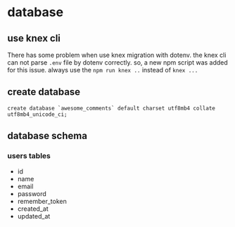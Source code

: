 # database

## use knex cli
There has some problem when use knex migration with dotenv. the knex cli can not parse `.env` file by dotenv correctly. so, a new npm script was added for this issue. always use the `npm run knex ..` instead of `knex ...`

## create database
```mysql
create database `awesome_comments` default charset utf8mb4 collate utf8mb4_unicode_ci;
```

## database schema

### users tables 

+ id
+ name
+ email
+ password
+ remember_token
+ created_at
+ updated_at
